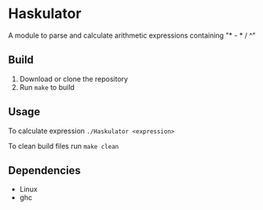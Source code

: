# Haskulator

A module to parse and calculate arithmetic expressions containing "* - * / ^"

## Build

1. Download or clone the repository
2. Run `make` to build

## Usage

To calculate expression `./Haskulator <expression>`

To clean build files run `make clean` 

## Dependencies

* Linux
* ghc
